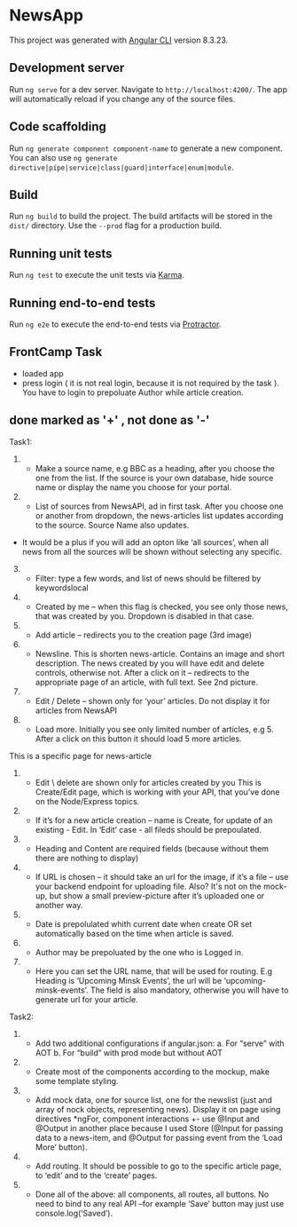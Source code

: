 # NewsApp

This project was generated with [Angular CLI](https://github.com/angular/angular-cli) version 8.3.23.

## Development server

Run `ng serve` for a dev server. Navigate to `http://localhost:4200/`. The app will automatically reload if you change any of the source files.

## Code scaffolding

Run `ng generate component component-name` to generate a new component. You can also use `ng generate directive|pipe|service|class|guard|interface|enum|module`.

## Build

Run `ng build` to build the project. The build artifacts will be stored in the `dist/` directory. Use the `--prod` flag for a production build.

## Running unit tests

Run `ng test` to execute the unit tests via [Karma](https://karma-runner.github.io).

## Running end-to-end tests

Run `ng e2e` to execute the end-to-end tests via [Protractor](http://www.protractortest.org/).

## FrontCamp Task
- loaded app
- press login ( it is not real login, because it is not required by the task ). You have to  login to prepoluate Author while article creation.

## done marked as '+' , not done as '-'
Task1:
1.	+ Make a source name, e.g BBC as a heading, after you choose the one from the list. If the source is your own database, hide source name or display the name you choose for your portal.
2.	+ List of sources from NewsAPI, ad in first task. After you choose one or another from dropdown, the news-articles list updates according to the source. Source Name also updates. 
- It would be a plus if you will add an opton like ‘all sources’, when all news from all the sources will be shown without selecting any specific.
3.	+ Filter: type a few words, and list of news should be filtered by keywordslocal
4.	+ Created by me – when this flag is checked, you see only those news, that was created by you. Dropdown is disabled in that case. 
5.	+ Add article – redirects you to the creation page (3rd image)
6.	+ Newsline. This is shorten news-article. Contains an image and short description. The news created by you will have edit and delete controls, otherwise not. After a click on it – redirects to the appropriate page of an article, with full text. See 2nd picture.
7.	+ Edit / Delete – shown only for ‘your’ articles. Do not display it for articles from NewsAPI
8.	- Load more. Initially you see only limited number of articles, e.g 5. After a click on this button it should load 5 more articles.

This is a specific page for news-article 
1.	+ Edit \ delete are shown only for articles created by you
This is Create/Edit page, which is working with your API, that you’ve done on the Node/Express topics.

1.	+ If  it’s for a new article creation  – name is Create, for update of an existing  - Edit. In ‘Edit’ case - all fileds should be prepoulated.
2.	+ Heading and Content are required fields (because without them there are nothing to display)
3.	- If URL is chosen – it should take an url for the image, if it’s a file – use your backend endpoint for uploading file. Also? It's not on the mock-up, but show a small preview-picture after it’s uploaded one or another way. 
4.	+ Date is prepolulated whith current date when create OR set automatically based on the time when article is saved.
5.	+ Author may be prepoluated by the one who is Logged in.
6.	+ Here you can set the URL name, that will be used for routing. E.g Heading is ‘Upcoming Minsk Events’, the url will be ‘upcoming-minsk-events’. The field is also mandatory, otherwise you will have to generate url for your article.

Task2:
1.	+ Add two additional configurations if angular.json:
    a.	For “serve” with AOT 
    b.	For “build” with prod mode but without AOT 
2.	+ Create most of the components according to the mockup, make some template styling.
3.	+ Add mock data, one for source list, one for the newslist (just and array of nock objects, representing news). Display it on page using directives *ngFor, component interactions 
 +- use @Input and @Output in another place because I used Store (@Input for passing data to a news-item, and @Output for passing event from the ‘Load More’ button). 
4. + Add routing. It should be possible to go to the specific article page, to ‘edit’ and to the ‘create’ pages.
5. + Done all of the above: all components, all routes, all buttons. No need to bind to any real API –for example ‘Save’ button may just use console.log(‘Saved’). 




